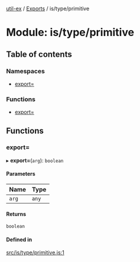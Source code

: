 [util-ex](../README.md) / [Exports](../modules.md) / is/type/primitive

# Module: is/type/primitive

## Table of contents

### Namespaces

- [export&#x3D;](is_type_primitive.export_.md)

### Functions

- [export&#x3D;](is_type_primitive.md#export&#x3D;)

## Functions

### export&#x3D;

▸ **export=**(`arg`): `boolean`

#### Parameters

| Name | Type |
| :------ | :------ |
| `arg` | `any` |

#### Returns

`boolean`

#### Defined in

[src/is/type/primitive.js:1](https://github.com/snowyu/util-ex.js/blob/10dfb41/src/is/type/primitive.js#L1)
